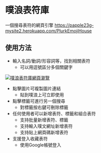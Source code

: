 # 噗浪表符庫
一個搜尋表符的網頁引擎
https://papple23g-mysite2.herokuapp.com/PlurkEmojiHouse

## 使用方法
+ 輸入名詞/動詞/形容詞等，找到相關表符
 	+ 可以用逗號區分多個關鍵字
	
[![噗浪表符庫網頁瀏覽](https://i.imgur.com/95WkyvZ.png "噗浪表符庫網頁瀏覽")](https://papple23g-mysite2.herokuapp.com/ "噗浪表符庫網頁瀏覽")
+ 點擊圖片可複製圖片連結
	+ 貼到噗浪上可立即使用
+ 點擊標籤可進行另一個搜尋
	+ 對標籤按右鍵可刪除標籤
+ 任何使用者可以新增表符、標籤和組合表符
	+ 支持批量新增表符、標籤
	+ 支持輸入噗文網址新增表符
	+ 支持貼上網頁碼新增表符
+ 支援登入收藏表符
    + 使用Google帳號登入
